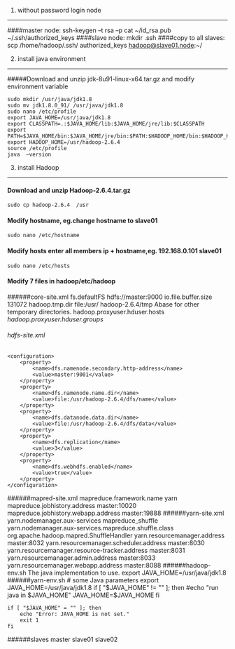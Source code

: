 1. without password login node
-------------------------------------
####master node:
    ssh-keygen –t rsa –p
    cat ~/id_rsa.pub  ~/.ssh/authorized_keys
####slave node:
    mkdir .ssh
####copy to all slaves:
    scp /home/hadoop/.ssh/ authorized_keys  hadoop@slave01.node:~/

2. install java environment
-----------------------------------------------
#####Download and unzip jdk-8u91-linux-x64.tar.gz and modify environment variable  

    sudo mkdir /usr/java/jdk1.8  
    sudo mv jdk1.8.0_91/ /usr/java/jdk1.8
    sudo nano /etc/profile
    export JAVA_HOME=/usr/java/jdk1.8
    export CLASSPATH=.:$JAVA_HOME/lib:$JAVA_HOME/jre/lib:$CLASSPATH
    export PATH=$JAVA_HOME/bin:$JAVA_HOME/jre/bin:$PATH:$HADOOP_HOME/bin:$HADOOP_HOME/sbin
    export HADOOP_HOME=/usr/hadoop-2.6.4
    source /etc/profile
    java  –version 
    
3. install Hadoop
-------------------------------------------------------
####    Download and unzip Hadoop-2.6.4.tar.gz
    sudo cp hadoop-2.6.4  /usr
####    Modify hostname, eg.change hostname to slave01
    sudo nano /etc/hostname
####    Modify hosts enter all members ip + hostname,eg. 192.168.0.101 slave01  
    sudo nano /etc/hosts
####    Modify 7 files in hadoop/etc/hadoop
######core-site.xml
    <configuration>
        <property>
            <name>fs.defaultFS</name>
            <value>hdfs://master:9000</value>
        </property>
        <property>
            <name>io.file.buffer.size</name>
            <value>131072</value>
        </property>
        <property>
            <name>hadoop.tmp.dir</name>
            <value>file:/usr/ hadoop-2.6.4/tmp</value>
            <description>Abase for other temporary directories.</description>
        </property>
        <property>
            <name>hadoop.proxyuser.hduser.hosts</name>
            <value>*</value>
        </property>
        <property>
            <name>hadoop.proxyuser.hduser.groups</name>
            <value>*</value>
        </property>
    <configuration>
###### hdfs-site.xml
    <configuration>
        <property>
            <name>dfs.namenode.secondary.http-address</name>
            <value>master:9001</value>
        </property>
        <property>
            <name>dfs.namenode.name.dir</name>
            <value>file:/usr/hadoop-2.6.4/dfs/name</value>
        </property>
        <property>
            <name>dfs.datanode.data.dir</name>
            <value>file:/usr/hadoop-2.6.4/dfs/data</value>
        </property>
        <property>
            <name>dfs.replication</name>
            <value>3</value>
        </property>
        <property>
            <name>dfs.webhdfs.enabled</name>
            <value>true</value>
        </property>
    </configuration>
######mapred-site.xml
    <configuration>
        <property>
            <name>mapreduce.framework.name</name>
            <value>yarn</value>
        </property>
        <property>
            <name>mapreduce.jobhistory.address</name>
            <value>master:10020</value>
        </property>
        <property>
            <name>mapreduce.jobhistory.webapp.address</name>
            <value>master:19888</value>
        </property>
    </configuration>
######yarn-site.xml
    <configuration>
        <property>
            <name>yarn.nodemanager.aux-services</name>
            <value>mapreduce_shuffle</value>
        </property>
        <property>
            <name>yarn.nodemanager.aux-services.mapreduce.shuffle.class</name>
            <value>org.apache.hadoop.mapred.ShuffleHandler</value>
        </property>
        <property>
            <name>yarn.resourcemanager.address</name>
            <value>master:8032</value>
        </property>
        <property>
            <name>yarn.resourcemanager.scheduler.address</name>
            <value>master:8030</value>
        </property>
        <property>
            <name>yarn.resourcemanager.resource-tracker.address</name>
            <value>master:8031</value>
        </property>
        <property>
            <name>yarn.resourcemanager.admin.address</name>
            <value>master:8033</value>
        </property>
        <property>
            <name>yarn.resourcemanager.webapp.address</name>
            <value>master:8088</value>
        </property>
    </configuration>
######hadoop-env.sh
    The java implementation to use.
    export JAVA_HOME=/usr/java/jdk1.8
######yarn-env.sh
    # some Java parameters
    export JAVA_HOME=/usr/java/jdk1.8
    if [ "$JAVA_HOME" != "" ]; then
        #echo "run java in $JAVA_HOME"
        JAVA_HOME=$JAVA_HOME
    fi
  
    if [ "$JAVA_HOME" = "" ]; then
        echo "Error: JAVA_HOME is not set."
        exit 1
    fi
######slaves
    master
    slave01
    slave02
